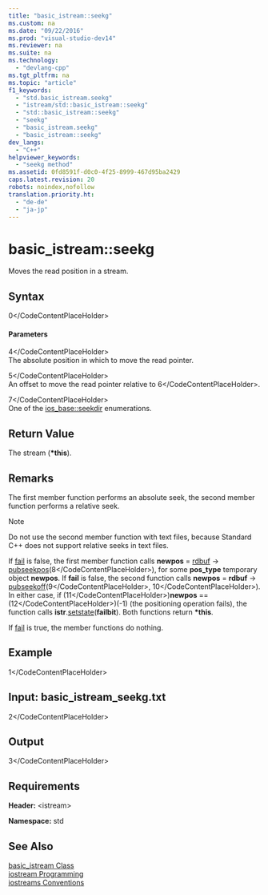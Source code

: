 ```yaml
---
title: "basic_istream::seekg"
ms.custom: na
ms.date: "09/22/2016"
ms.prod: "visual-studio-dev14"
ms.reviewer: na
ms.suite: na
ms.technology: 
  - "devlang-cpp"
ms.tgt_pltfrm: na
ms.topic: "article"
f1_keywords: 
  - "std.basic_istream.seekg"
  - "istream/std::basic_istream::seekg"
  - "std::basic_istream::seekg"
  - "seekg"
  - "basic_istream.seekg"
  - "basic_istream::seekg"
dev_langs: 
  - "C++"
helpviewer_keywords: 
  - "seekg method"
ms.assetid: 0fd8591f-d0c0-4f25-8999-467d95ba2429
caps.latest.revision: 20
robots: noindex,nofollow
translation.priority.ht: 
  - "de-de"
  - "ja-jp"
---
```

# basic_istream::seekg
Moves the read position in a stream.  
  
## Syntax  
  
<CodeContentPlaceHolder>0\</CodeContentPlaceHolder>  
#### Parameters  
 <CodeContentPlaceHolder>4\</CodeContentPlaceHolder>  
 The absolute position in which to move the read pointer.  
  
 <CodeContentPlaceHolder>5\</CodeContentPlaceHolder>  
 An offset to move the read pointer relative to <CodeContentPlaceHolder>6\</CodeContentPlaceHolder>.  
  
 <CodeContentPlaceHolder>7\</CodeContentPlaceHolder>  
 One of the [ios_base::seekdir](../vs140/ios_base--seekdir.md) enumerations.  
  
## Return Value  
 The stream (**\*this**).  
  
## Remarks  
 The first member function performs an absolute seek, the second member function performs a relative seek.  
  
> [!NOTE]
>  Do not use the second member function with text files, because Standard C++ does not support relative seeks in text files.  
  
 If [fail](../vs140/basic_ios--fail.md) is false, the first member function calls **newpos** = [rdbuf](../vs140/basic_ios--rdbuf.md) -> [pubseekpos](../vs140/basic_streambuf--pubseekpos.md)(<CodeContentPlaceHolder>8\</CodeContentPlaceHolder>), for some **pos_type** temporary object **newpos**. If **fail** is false, the second function calls **newpos** = **rdbuf** -> [pubseekoff](../vs140/basic_streambuf--pubseekoff.md)(<CodeContentPlaceHolder>9\</CodeContentPlaceHolder>, <CodeContentPlaceHolder>10\</CodeContentPlaceHolder>). In either case, if (<CodeContentPlaceHolder>11\</CodeContentPlaceHolder>)**newpos** == (<CodeContentPlaceHolder>12\</CodeContentPlaceHolder>)(-1) (the positioning operation fails), the function calls **istr**.[setstate](../vs140/basic_ios--setstate.md)(**failbit**). Both functions return **\*this**.  
  
 If [fail](../vs140/basic_ios--fail.md) is true, the member functions do nothing.  
  
## Example  
  
<CodeContentPlaceHolder>1\</CodeContentPlaceHolder>  
## Input: basic_istream_seekg.txt  
  
<CodeContentPlaceHolder>2\</CodeContentPlaceHolder>  
## Output  
  
<CodeContentPlaceHolder>3\</CodeContentPlaceHolder>  
## Requirements  
 **Header:** \<istream>  
  
 **Namespace:** std  
  
## See Also  
 [basic_istream Class](../vs140/basic_istream-class.md)   
 [iostream Programming](../vs140/iostream-programming.md)   
 [iostreams Conventions](../vs140/iostreams-conventions.md)